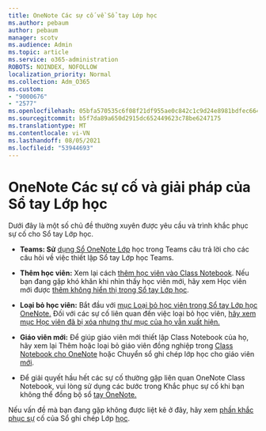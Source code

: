 ```yaml
---
title: OneNote Các sự cố về Sổ tay Lớp học
ms.author: pebaum
author: pebaum
manager: scotv
ms.audience: Admin
ms.topic: article
ms.service: o365-administration
ROBOTS: NOINDEX, NOFOLLOW
localization_priority: Normal
ms.collection: Adm_O365
ms.custom:
- "9000676"
- "2577"
ms.openlocfilehash: 05bfa570535c6f08f21df955ae0c842c1c9d24e8981bdfec6642c1a1729d68f8
ms.sourcegitcommit: b5f7da89a650d2915dc652449623c78be6247175
ms.translationtype: MT
ms.contentlocale: vi-VN
ms.lasthandoff: 08/05/2021
ms.locfileid: "53944693"
---
```

# <a name="onenote-class-notebook-issues-and-resolutions"></a>OneNote Các sự cố và giải pháp của Sổ tay Lớp học

Dưới đây là một số chủ đề thường xuyên được yêu cầu và trình khắc phục sự cố cho Sổ tay Lớp học.

- **Teams: Sử** [dụng Sổ OneNote Lớp](https://support.office.com/article/bd77f11f-27cd-4d41-bfbd-2b11799f1440) học trong Teams câu trả lời cho các câu hỏi về việc thiết lập Sổ tay Lớp học Teams.

- **Thêm học viên:** Xem lại cách [thêm học viên vào Class Notebook](https://support.office.com/article/149882af-506a-4689-9fee-39309b97aae8). Nếu bạn đang gặp khó khăn khi nhìn thấy học viên mới, hãy xem Học viên mới được [thêm không hiển thị trong Sổ tay Lớp học](https://support.office.com/article/4da02c45-b435-4af1-921b-51b8ee40e1c9).

- **Loại bỏ học viên:** Bắt đầu với [mục Loại bỏ học viên trong Sổ tay Lớp học OneNote.](https://support.office.com/article/86dcf019-408f-4de8-8055-eb61f1578c3c) Đối với các sự cố liên quan đến việc loại bỏ học viên, [hãy xem mục Học viên đã bị xóa nhưng thư mục của họ vẫn xuất hiện.](https://support.office.com/article/0ed81eaa-c14a-436f-bb6f-ce95f130cc71)

- **Giáo viên mới:** Để giúp giáo viên mới thiết lập Class Notebook của họ, hãy xem lại Thêm hoặc loại bỏ giáo viên đồng nghiệp trong [Class Notebook cho OneNote](https://support.office.com/article/fdcb870b-49a7-4a14-9ea6-d817f88026f8) hoặc Chuyển sổ ghi chép lớp học cho giáo viên [mới](https://support.office.com/article/84ef5d4a-0eec-4d5b-bc22-1317bc3b9027).

- Để giải quyết hầu hết các sự cố thường gặp liên quan OneNote Class Notebook, vui lòng sử dụng các bước trong Khắc phục sự cố khi bạn không thể đồng bộ sổ [tay OneNote.](https://support.office.com/article/Fix-issues-when-you-can-t-sync-OneNote-299495ef-66d1-448f-90c1-b785a6968d45)

Nếu vấn đề mà bạn đang gặp không được liệt kê ở đây, hãy xem [phần khắc phục sự](https://support.office.com/article/class-notebook-ee70aff9-52e8-449f-be6a-7cbc1d65eaea#ID0EAABAAA=Manage&ID0EABAAA=Troubleshoot) cố của Sổ ghi chép Lớp [học](https://support.office.com/article/class-notebook-ee70aff9-52e8-449f-be6a-7cbc1d65eaea). 


